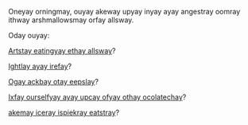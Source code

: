 Oneyay orningmay, ouyay akeway upyay inyay ayay angestray oomray ithway arshmallowsmay orfay allsway.

Oday ouyay:

[Artstay eatingyay ethay allsway](eatingyay-allsway/eatingyay-arshmallowsmay.md)?

[Ightlay ayay irefay](ightlay-irefay/irefay.md)?

[Ogay ackbay otay eepslay](eepslay/arshmallowmay.md)?

[Ixfay ourselfyay ayay upcay ofyay othay ocolatechay](othay-ocolatechay/ocolatechay.md)?

[akemay iceray ispiekray eatstray](iceray-ispiekray/iceray-ispiekray.md)?

